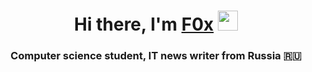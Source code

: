 <h1 align="center">Hi there, I'm <a href="https://t.me/Qwider" target="_blank">F0x</a> 
<img src="https://github.com/blackcater/blackcater/raw/main/images/Hi.gif" height="32"/></h1>
<h3 align="center">Computer science student, IT news writer from Russia 🇷🇺</h3>
